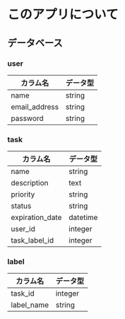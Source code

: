 # このアプリについて
## データベース

### user
| カラム名 | データ型  |
|  ----   | ---- |
|  name |  string  |
|  email_address  |  string  |
|  password | string |

### task
| カラム名 | データ型 |
| ---- | ---- |
|name | string |
|description | text |
|priority | string |
|status | string |
|expiration_date | datetime |
|user_id | integer |
|task_label_id | integer |

### label
| カラム名 | データ型 |
| ---- |  ----  |
| task_id | integer |
| label_name | string |
